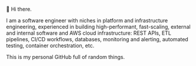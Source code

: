 <p>👋 Hi there. 

I am a software engineer with niches in platform and infrastructure engineering, experienced in building high-performant, fast-scaling, external and internal software and AWS cloud infrastructure: REST APIs, ETL pipelines, CI/CD workflows, databases, monitoring and alerting, automated testing, container orchestration, etc. </p>

<p> This is my personal GitHub full of random things.
